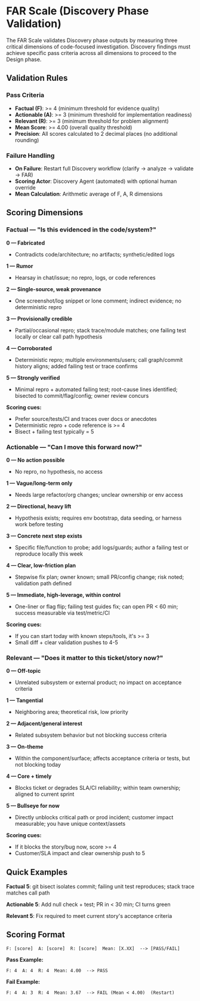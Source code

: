 # FAR Scale (Discovery Phase Validation)

The FAR Scale validates Discovery phase outputs by measuring three critical dimensions of code-focused investigation. Discovery findings must achieve specific pass criteria across all dimensions to proceed to the Design phase.

## Validation Rules

### Pass Criteria
- **Factual (F)**: >= 4 (minimum threshold for evidence quality)
- **Actionable (A)**: >= 3 (minimum threshold for implementation readiness)
- **Relevant (R)**: >= 3 (minimum threshold for problem alignment)
- **Mean Score**: >= 4.00 (overall quality threshold)
- **Precision**: All scores calculated to 2 decimal places (no additional rounding)

### Failure Handling
- **On Failure**: Restart full Discovery workflow (clarify → analyze → validate → FAR)
- **Scoring Actor**: Discovery Agent (automated) with optional human override
- **Mean Calculation**: Arithmetic average of F, A, R dimensions

## Scoring Dimensions

### Factual — "Is this evidenced in the code/system?"

**0 — Fabricated**
- Contradicts code/architecture; no artifacts; synthetic/edited logs

**1 — Rumor**
- Hearsay in chat/issue; no repro, logs, or code references

**2 — Single-source, weak provenance**
- One screenshot/log snippet or lone comment; indirect evidence; no deterministic repro

**3 — Provisionally credible**
- Partial/occasional repro; stack trace/module matches; one failing test locally or clear call path hypothesis

**4 — Corroborated**
- Deterministic repro; multiple environments/users; call graph/commit history aligns; added failing test or trace confirms

**5 — Strongly verified**
- Minimal repro + automated failing test; root-cause lines identified; bisected to commit/flag/config; owner review concurs

**Scoring cues:**
- Prefer source/tests/CI and traces over docs or anecdotes
- Deterministic repro + code reference is >= 4
- Bisect + failing test typically = 5

### Actionable — "Can I move this forward now?"

**0 — No action possible**
- No repro, no hypothesis, no access

**1 — Vague/long-term only**
- Needs large refactor/org changes; unclear ownership or env access

**2 — Directional, heavy lift**
- Hypothesis exists; requires env bootstrap, data seeding, or harness work before testing

**3 — Concrete next step exists**
- Specific file/function to probe; add logs/guards; author a failing test or reproduce locally this week

**4 — Clear, low-friction plan**
- Stepwise fix plan; owner known; small PR/config change; risk noted; validation path defined

**5 — Immediate, high-leverage, within control**
- One-liner or flag flip; failing test guides fix; can open PR < 60 min; success measurable via test/metric/CI

**Scoring cues:**
- If you can start today with known steps/tools, it's >= 3
- Small diff + clear validation pushes to 4-5

### Relevant — "Does it matter to this ticket/story now?"

**0 — Off-topic**
- Unrelated subsystem or external product; no impact on acceptance criteria

**1 — Tangential**
- Neighboring area; theoretical risk, low priority

**2 — Adjacent/general interest**
- Related subsystem behavior but not blocking success criteria

**3 — On-theme**
- Within the component/surface; affects acceptance criteria or tests, but not blocking today

**4 — Core + timely**
- Blocks ticket or degrades SLA/CI reliability; within team ownership; aligned to current sprint

**5 — Bullseye for now**
- Directly unblocks critical path or prod incident; customer impact measurable; you have unique context/assets

**Scoring cues:**
- If it blocks the story/bug now, score >= 4
- Customer/SLA impact and clear ownership push to 5

## Quick Examples

**Factual 5**: git bisect isolates commit; failing unit test reproduces; stack trace matches call path

**Actionable 5**: Add null check + test; PR in < 30 min; CI turns green

**Relevant 5**: Fix required to meet current story's acceptance criteria

## Scoring Format

```
F: [score]  A: [score]  R: [score]  Mean: [X.XX]  --> [PASS/FAIL]
```

**Pass Example:**
```
F: 4  A: 4  R: 4  Mean: 4.00  --> PASS
```

**Fail Example:**
```
F: 4  A: 3  R: 4  Mean: 3.67  --> FAIL (Mean < 4.00)  (Restart)
```